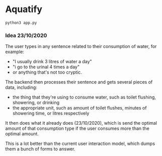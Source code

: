 # Aquatify
    python3 app.py 

### Idea 23/10/2020
The user types in any sentence related to their consumption of water,
for example:
- "I usually drink 3 litres of water a day"
- "i go to the urinal 4 times a day"
- or anything that's not too cryptic.

The backend then processes their sentence and gets several pieces of data, including:
- the thing that they're using to consume water, such as toilet flushing, showering, or drinking
- the appropriate unit, such as amount of toilet flushes, minutes of showering time, or litres respectively

It then does what it already does (23/10/2020), which is send the optimal amount of that consumption
type if the user consumes more than the optimal amount.

This is a lot better than the current user interaction model, which dumps them a bunch of forms to answer.